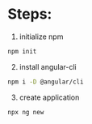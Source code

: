 # Steps:
1. initialize npm
```bash
npm init
```

2. install angular-cli
```bash
npm i -D @angular/cli
```

3. create application
```bash
npx ng new
```
